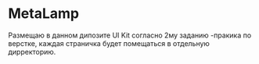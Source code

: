 # MetaLamp
Размещаю в данном дипозите UI Kit согласно 2му заданию -пракика по верстке, каждая страничка будет помещаться в отдельную дирректорию.
